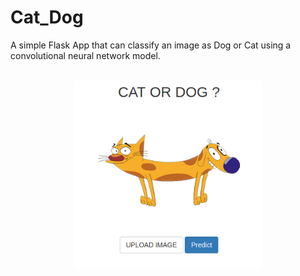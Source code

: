 # Cat_Dog

A simple Flask App that can classify an image as Dog or Cat using a convolutional neural network model.
<br>
<br>
<p align="center">
  <img width="300" height="300" src="static/img/home.png">
</p>


